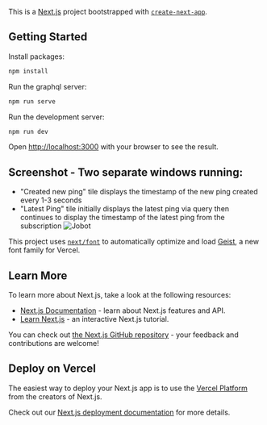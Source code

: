 This is a [Next.js](https://nextjs.org) project bootstrapped with [`create-next-app`](https://nextjs.org/docs/app/api-reference/cli/create-next-app).

## Getting Started

Install packages:

```bash
npm install
```

Run the graphql server:

```bash
npm run serve
```

Run the development server:

```bash
npm run dev
```

Open [http://localhost:3000](http://localhost:3000) with your browser to see the result.

## Screenshot - Two separate windows running:
- "Created new ping" tile displays the timestamp of the new ping created every 1-3 seconds
- "Latest Ping" tile initially displays the latest ping via query then continues to display the timestamp of the latest ping from the subscription
![Jobot](https://github.com/user-attachments/assets/e1e1bac5-b357-410a-80a0-fd9bde38e78e)

This project uses [`next/font`](https://nextjs.org/docs/app/building-your-application/optimizing/fonts) to automatically optimize and load [Geist](https://vercel.com/font), a new font family for Vercel.

## Learn More

To learn more about Next.js, take a look at the following resources:

- [Next.js Documentation](https://nextjs.org/docs) - learn about Next.js features and API.
- [Learn Next.js](https://nextjs.org/learn) - an interactive Next.js tutorial.

You can check out [the Next.js GitHub repository](https://github.com/vercel/next.js) - your feedback and contributions are welcome!

## Deploy on Vercel

The easiest way to deploy your Next.js app is to use the [Vercel Platform](https://vercel.com/new?utm_medium=default-template&filter=next.js&utm_source=create-next-app&utm_campaign=create-next-app-readme) from the creators of Next.js.

Check out our [Next.js deployment documentation](https://nextjs.org/docs/app/building-your-application/deploying) for more details.
